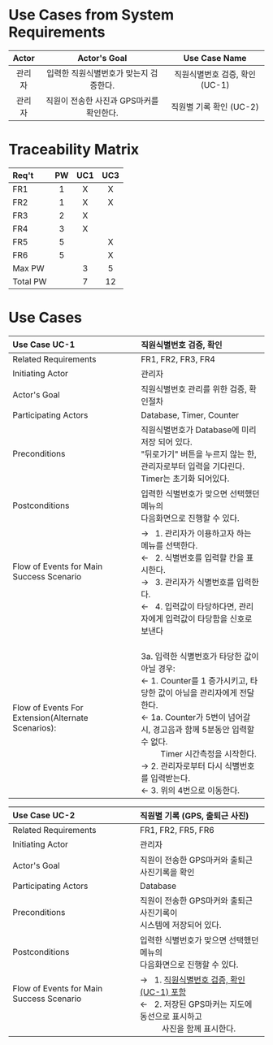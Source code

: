 # Use Cases from System Requirements

| Actor  |               Actor's Goal               |      Use Case Name      |
| :----: | :--------------------------------------: | :---------------------: |
|관리자|입력한 직원식별번호가 맞는지 검증한다.|직원식별번호 검증, 확인 (UC-1)|
| 관리자 | 직원이 전송한 사진과 GPS마커를 확인한다. | 직원별 기록 확인 (UC-2) |
# Traceability Matrix

| Req't    | PW  | UC1 | UC3 |
| :------- | :-: | :-: | :-: |
| FR1      |  1  |  X  |  X  |
| FR2      |  1  |  X  |  X  |
| FR3      |  2  |  X  |     |
| FR4      |  3  |  X  |     |
| FR5      |  5  |     |  X  |
| FR6      |  5  |     |  X  |
| Max PW   |     |  3  |  5  |
| Total PW |     |  7  |  12  |

# Use Cases

| Use Case UC-1                                         | 직원식별번호 검증, 확인                                                                                                                                                                                                                                   |
| :---------------------------------------------------- | :-------------------------------------------------------------------------------------------------------------------------------------------------------------------------------------------------------------------------------------------------------- |
| Related Requirements                                  | FR1, FR2, FR3, FR4                                                                                                                                                                                                                                        |
| Initiating Actor                                      | 관리자                                                                                                                                                                                                                                                    |
| Actor's Goal                                          | 직원식별번호 관리를 위한 검증, 확인절차                                                                                                                                                                                                                   |
| Participating Actors                                  | Database, Timer, Counter                                                                                                                                                                                                                                  |
| Preconditions                                         | 직원식별번호가 Database에 미리 저장 되어 있다.<br> "뒤로가기" 버튼을 누르지 않는 한, 관리자로부터 입력을 기다린다.<br> Timer는 초기화 되어있다.                                                                                                           |
| Postconditions                                        | 입력한 식별번호가 맞으면 선택했던 메뉴의<br> 다음화면으로 진행할 수 있다.                                                                                                                                                                                 |
| Flow of Events for Main Success Scenario <br><br><br> | → &nbsp;&nbsp;1. 관리자가 이용하고자 하는 메뉴를 선택한다. <br>← &nbsp;&nbsp;2. 식별번호를 입력할 칸을 표시한다.<br>→ &nbsp;&nbsp;3. 관리자가 식별번호를 입력한다. <br>←&nbsp;&nbsp; 4. 입력값이 타당하다면, 관리자에게 입력값이 타당함을 신호로 보낸다|
|Flow of Events For Extension(Alternate Scenarios):|<br>3a. 입력한 식별번호가 타당한 값이 아닐 경우:<br>← 1. Counter를 1 증가시키고, 타당한 값이 아님을 관리자에게 전달한다.<br>← 1a. Counter가 5번이 넘어갈 시, 경고음과 함께 5분동안 입력할 수 없다.<br>&nbsp;&nbsp;&nbsp;&nbsp;&nbsp;&nbsp;&nbsp;&nbsp; Timer 시간측정을 시작한다.<br>→ 2. 관리자로부터 다시 식별번호를 입력받는다.<br>← 3. 위의 4번으로 이동한다.



| Use Case UC-2     | 직원별 기록 (GPS, 출퇴근 사진)   |
| :----------------------- | :--------------- |
| Related Requirements   | FR1, FR2, FR5, FR6 |
| Initiating Actor| 관리자      |
| Actor's Goal          | 직원이 전송한 GPS마커와 출퇴근 사진기록을 확인  |
| Participating Actors                                      | Database                                                                                                                                                                                                       |
| Preconditions                                             | 직원이 전송한 GPS마커와 출퇴근 사진기록이<br>시스템에 저장되어 있다.                                                                                                                                           |
| Postconditions                                            | 입력한 식별번호가 맞으면 선택했던 메뉴의<br>다음화면으로 진행할 수 있다.                                                                                                                                       |
|<br> Flow of Events for Main Success Scenario <br><br><br><br> | → &nbsp;&nbsp;1. <U>직원식별번호 검증, 확인 (UC-1) 포함</U><br>← &nbsp;&nbsp;2. 저장된 GPS마커는 지도에 동선으로 표시하고<br>&nbsp;&nbsp;&nbsp;&nbsp;&nbsp;&nbsp;&nbsp;&nbsp;&nbsp;&nbsp;사진을 함께 표시한다. |
